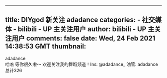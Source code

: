
---
title: DIYgod 新关注 adadance
categories: 
    - 社交媒体
    - bilibili - UP 主关注用户
author: bilibili - UP 主关注用户
comments: false
date: Wed, 24 Feb 2021 14:38:53 GMT
thumbnail: 
---

<div>   
adadance<br>哈咯 等你很久啦～ 欢迎关注我的舞蹈频道！Ins: @adadance_ 油管: adadance<br>总计326  
</div>
            